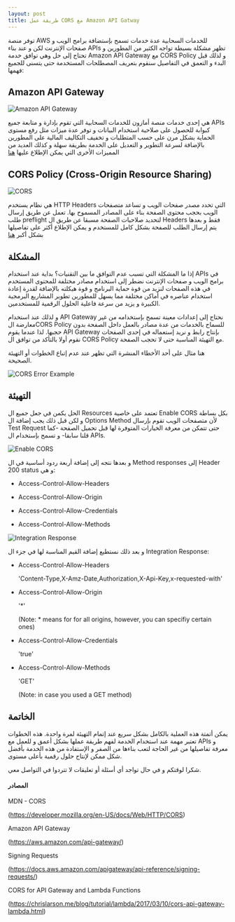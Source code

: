 ```yaml
---
layout: post
title: طريقة عمل CORS مع Amazon API Gatway 
---
```


توفر منصة AWS للخدمات السحابية عدة خدمات تسمح بإستضافة برامج الويب و صفحات الإنترنت لكن و عند بناء APIs تظهر مشكلة بسيطة  تواجه الكثير من المطورين و تحتاج إلى حل وهي توافق خدمة Amazon API Gateway مع CORS Policy و لذلك قبل البدء و التعمق في التفاصيل سنقوم بتعريف المصطلحات المستخدمة حتى يتسنى للجميع فهمها:

## Amazon API Gateway
![Amazon API Gateway](https://i0.wp.com/oddblogger.com/wp-content/uploads/2019/08/Amazon-API-Gateway@4x.png?resize=225%2C225&ssl=1 "https://i0.wp.com/oddblogger.com/wp-content/uploads/2019/08/Amazon-API-Gateway@4x.png?resize=225%2C225&ssl=1")

هي إحدى خدمات منصة أمازون للخدمات السحابية التي تقوم بإدارة و متابعة جميع APIs كبوابة للحصول على
صلاحية استخدام البيانات و توفر عدة ميزات مثل رفع مستوى الحماية بشكل مرن على حسب المتطلبات و تخفيف التكاليف المالية على المطورين بالإضافة لسرعة التطوير و التعديل على الخدمة بطريقة سهلة و كذلك العديد من المميزات الأخرى التي  يمكن الإطلاع عليها [هنا](https://aws.amazon.com/api-gateway/)

## CORS Policy (Cross-Origin Resource Sharing)
![CORS](https://addons.cdn.mozilla.net/user-media/previews/full/227/227652.png?modified=1597135314 "https://addons.cdn.mozilla.net/user-media/previews/full/227/227652.png?modified=1597135314")

 هي نظام يستخدم HTTP Headers التي تحدد مصدر صفحات الويب و تساعد متصفحات الويب بحجب محتوى الصفحة بناء على المصادر المسموح بها. تعمل عن طريق إرسال طلب preflight لتحديد صلاحيات الصفحة مسبقا عن طريق ال Headers فقط و بعدها يتم إرسال الطلب للصفحة بشكل كامل للمستخدم و يمكن الإطلاع أكثر على تفاصيلها بشكل أكبر [هنا](https://developer.mozilla.org/en-US/docs/Web/HTTP/CORS) 

## المشكلة 

إذا ما المشكلة التي تسبب عدم التوافق ما بين التقنيات؟ بداية عند استخدام APIs في برامج الويب و صفحات الإنترنت نضطر إلى استخدام مصادر
مختلفة للمحتوى المستخدم في هذه الصفحات لنزيد من قوة حماية البرنامج و قوة هيكلته بالإضافة لقدرة إعادة استخدام عناصره في أماكن مختلفة مما يسهل للمطورين  تطوير المشاريع البرمجية الكبيرة و يزيد من سرعة  فاعلية الحلول الرقمية للمستخدمين.

و لذلك عند استخدام API Gateway نحتاج إلى إعدادات  معينة تسمح بإستخدامه من غير معارضة الCORS Policy للسماح بالخدمات من عدة مصادر  بالعمل داخل الصفحة بدون حجبها.  لذا عندما يقوم API Gateway بإنتاج رابط و نريد إستعماله في إحدى الصفحات نقوم أولا بالتأكد من توافق ال CORS Policy مع التهيئة المناسبة حتى لا تحجب الصفحة.

  هنا مثال على أحد الأخطاء المنشرة التي تظهر عند عدم إتباع الخطوات أو التهيئة الصحيحة.


![CORS Error Example](https://miro.medium.com/max/3200/0*bI2yxKryqJzyUkud "https://miro.medium.com/max/3200/0*bI2yxKryqJzyUkud")


## التهيئة 

 الحل يكمن في جعل جميع ال Resources تعتمد على خاصية  Enable CORS بكل بساطة و لكن قبل ذلك يجب إضافة ال Options Method لأن متصفحات الويب تقوم بإرسال Test Request حتى تتمكن من معرفة الخيارات المتوفرة لها  قبل تحميل الصفحة -كما قلنا سابقا- و تسمح بإستخدام ال APIs.

![Enable CORS](https://miro.medium.com/max/315/1*zhVcX8ekXYlcSbL4N4c6Yg.png "https://miro.medium.com/max/315/1*zhVcX8ekXYlcSbL4N4c6Yg.png")

و بعدها نتجه إلى إضافة أربعة ردود أساسية في ال Method responses إلى Header 200 status و هي:

* Access-Control-Allow-Headers

* Access-Control-Allow-Origin

* Access-Control-Allow-Credentials

* Access-Control-Allow-Methods

![Integration Response](https://s3.amazonaws.com/awscomputeblogmedia/11_API-gateway-navigate-to-integration-response.png "https://s3.amazonaws.com/awscomputeblogmedia/11_API-gateway-navigate-to-integration-response.png")

و بعد ذلك نستطيع إضافة القيم المناسبة لها في جزء ال Integration Response:

* Access-Control-Allow-Headers 

     'Content-Type,X-Amz-Date,Authorization,X-Api-Key,x-requested-with'

* Access-Control-Allow-Origin 

     '*' 
     
     (Note: * means for for all origins, however, you can specifiy certain ones)

* Access-Control-Allow-Credentials 

    'true'

* Access-Control-Allow-Methods  

    'GET' 
    
    (Note: in case you used a GET method)

## الخاتمة

يمكن أتمتة هذه العملية بالكامل بشكل سريع عند إتمام التهيئة لمرة واحدة. هذه الخطوات تعتبر مهمة عند استخدام الخدمة لفهم طريقة عملها بشكل أعمق و للعمل مع APIs و معرفة تفاصيلها من غير الحاجة لتعب بناءها من الصفر و الإستفادة من هذه الخدمة بأفضل شكل ممكن لإنتاج حلول رقمية بأعلى مستوى.

شكرا لوقتكم و في حال تواجد أي أسئلة أو تعليقات لا تتردوا في التواصل معي.

#### المصادر

MDN - CORS 

(<https://developer.mozilla.org/en-US/docs/Web/HTTP/CORS>)

Amazon API Gateway 

(<https://aws.amazon.com/api-gateway/>)

Signing Requests 

(<https://docs.aws.amazon.com/apigateway/api-reference/signing-requests/>)

CORS for API Gateway and Lambda Functions 

(<https://chrislarson.me/blog/tutorial/lambda/2017/03/10/cors-api-gateway-lambda.html>)